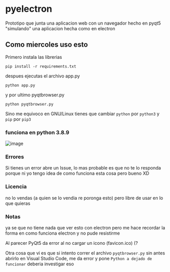 # pyelectron
Prototipo que junta una aplicacion web con un navegador hecho en pyqt5 "simulando" una aplicacion hecha como en electron


## Como miercoles uso esto

Primero instala las librerias

```
pip install -r requirements.txt
```

despues ejecutas el archivo app.py
```
python app.py
```

y por ultimo pyqtbrowser.py
```
python pyqtbrowser.py
```

Sino me equivoco en GNU/Linux tienes que cambiar ```python``` por ```python3``` y ```pip``` por ```pip3```

### funciona en python 3.8.9

![image](https://user-images.githubusercontent.com/58951699/113525922-1c711600-958e-11eb-99fc-4d91e0618049.png)

### Errores
Si tienes un error abre un Issue, lo mas probable es que no te lo responda porque ni yo tengo idea de como funciona esta cosa pero bueno XD

### Licencia
no lo vendas (a quien se lo vendia re poronga esto) pero libre de usar en lo que quieras

### Notas

ya se que no tiene nada que ver esto con electron pero me hace recordar la forma en como funciona electron y no pude resistirme

Al parecer PyQt5 da error al no cargar un icono (favicon.ico) (?

Otra cosa que vi es que si intento correr el archivo ```pyqtbrowser.py``` sin antes abrirlo en Visual Studio Code, me da error y pone ```Python a dejado de funcionar``` deberia investigar eso
